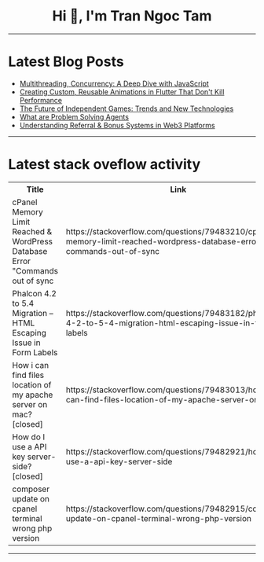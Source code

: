 <h1 align="center">Hi 👋, I'm Tran Ngoc Tam</h1>

---

# Latest Blog Posts 
<!-- BLOG-POST-LIST:START -->
- [Multithreading, Concurrency: A Deep Dive with JavaScript](https://dev.to/rahulvijayvergiya/multithreading-concurrency-a-deep-dive-with-javascript-1gkp)
- [Creating Custom, Reusable Animations in Flutter That Don&#39;t Kill Performance](https://dev.to/shanu-kumawat/creating-custom-reusable-animations-in-flutter-that-dont-kill-performance-3c7)
- [The Future of Independent Games: Trends and New Technologies](https://dev.to/raiden_studio/the-future-of-independent-games-trends-and-new-technologies-2hh9)
- [What are Problem Solving Agents](https://dev.to/e77/what-are-problem-solving-agents-697)
- [Understanding Referral &amp; Bonus Systems in Web3 Platforms](https://dev.to/andylarkin677/understanding-referral-bonus-systems-in-web3-platforms-311)
<!-- BLOG-POST-LIST:END -->

---

# Latest stack oveflow activity
<table>
  <tr><th>Title</th><th>Link</th></tr>
  <!-- STACKOVERFLOW:START --><tr><td>cPanel Memory Limit Reached &amp; WordPress Database Error &quot;Commands out of sync</td><td>https://stackoverflow.com/questions/79483210/cpanel-memory-limit-reached-wordpress-database-error-commands-out-of-sync</td></tr><tr><td>Phalcon 4.2 to 5.4 Migration – HTML Escaping Issue in Form Labels</td><td>https://stackoverflow.com/questions/79483182/phalcon-4-2-to-5-4-migration-html-escaping-issue-in-form-labels</td></tr><tr><td>How i can find files location of my apache server on mac? [closed]</td><td>https://stackoverflow.com/questions/79483013/how-i-can-find-files-location-of-my-apache-server-on-mac</td></tr><tr><td>How do I use a API key server-side? [closed]</td><td>https://stackoverflow.com/questions/79482921/how-do-i-use-a-api-key-server-side</td></tr><tr><td>composer update on cpanel terminal wrong php version</td><td>https://stackoverflow.com/questions/79482915/composer-update-on-cpanel-terminal-wrong-php-version</td></tr><!-- STACKOVERFLOW:END -->
</table>

---


